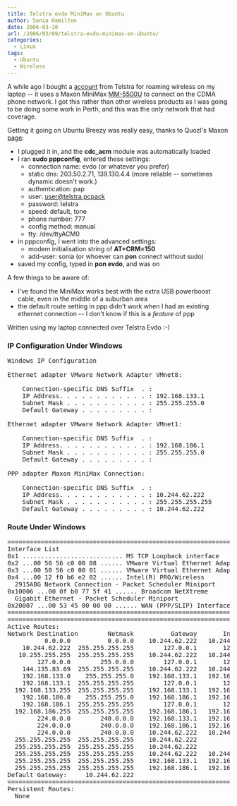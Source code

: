 ```yaml
---
title: Telstra evdo MiniMax on Ubuntu
author: Sonia Hamilton
date: 2006-03-10
url: /2006/03/09/telstra-evdo-minimax-on-ubuntu/
categories:
  - Linux
tags:
  - Ubuntu
  - Wireless
---
```

A while ago I bought a [account][1] from Telstra for roaming wireless on my laptop -- it uses a Maxon MiniMax [MM-5500U][2] to connect on the CDMA phone network. I got this rather than other wireless products as I was going to be doing some work in Perth, and this was the only network that had coverage.
<!--more-->
Getting it going on Ubuntu Breezy was really easy, thanks to Quozl's Maxon [page][3]:<!--more-->

  * I plugged it in, and the **cdc_acm** module was automatically loaded
  * I ran **sudo pppconfig**, entered these settings: 
      * connection name: evdo (or whatever you prefer)
      * static dns: 203.50.2.71, 139.130.4.4 (more reliable -- sometimes dynamic doesn't work.)
      * authentication: pap
      * user: user@telstra.pcpack
      * password: telstra
      * speed: default, tone
      * phone number: 777
      * config method: manual
      * tty: /dev/ttyACM0
  * in pppconfig, I went into the advanced settings: 
      * modem initialisation string of **AT+CRM=150**
      * add-user: sonia (or whoever can **pon** connect without sudo)
  * saved my config, typed in **pon evdo**, and was on

A few things to be aware of:

  * I've found the MiniMax works best with the extra USB powerboost cable, even in the middle of a suburban area
  * the default route setting in ppp didn't work when I had an existing ethernet connection -- I don't know if this is a *feature* of ppp

Written using my laptop connected over Telstra Evdo :-)

### IP Configuration Under Windows

<pre>Windows IP Configuration

Ethernet adapter VMware Network Adapter VMnet8:

    Connection-specific DNS Suffix  . :
    IP Address. . . . . . . . . . . . : 192.168.133.1
    Subnet Mask . . . . . . . . . . . : 255.255.255.0
    Default Gateway . . . . . . . . . :

Ethernet adapter VMware Network Adapter VMnet1:

    Connection-specific DNS Suffix  . :
    IP Address. . . . . . . . . . . . : 192.168.186.1
    Subnet Mask . . . . . . . . . . . : 255.255.255.0
    Default Gateway . . . . . . . . . :

PPP adapter Maxon MiniMax Connection:

    Connection-specific DNS Suffix  . :
    IP Address. . . . . . . . . . . . : 10.244.62.222
    Subnet Mask . . . . . . . . . . . : 255.255.255.255
    Default Gateway . . . . . . . . . : 10.244.62.222</pre>

### Route Under Windows

<pre>===========================================================================
Interface List
0x1 ........................... MS TCP Loopback interface
0x2 ...00 50 56 c0 00 08 ...... VMware Virtual Ethernet Adapter for VMnet8
0x3 ...00 50 56 c0 00 01 ...... VMware Virtual Ethernet Adapter for VMnet1
0x4 ...00 12 f0 b6 e2 02 ...... Intel(R) PRO/Wireless
  2915ABG Network Connection - Packet Scheduler Miniport
0x10006 ...00 0f b0 77 5f 41 ...... Broadcom NetXtreme
  Gigabit Ethernet - Packet Scheduler Miniport
0x20007 ...00 53 45 00 00 00 ...... WAN (PPP/SLIP) Interface
===========================================================================
===========================================================================
Active Routes:
Network Destination        Netmask          Gateway       Interface  Metric
          0.0.0.0          0.0.0.0    10.244.62.222   10.244.62.222	  1
    10.244.62.222  255.255.255.255        127.0.0.1       127.0.0.1	  50
   10.255.255.255  255.255.255.255    10.244.62.222   10.244.62.222	  50
        127.0.0.0        255.0.0.0        127.0.0.1       127.0.0.1	  1
    144.135.83.69  255.255.255.255    10.244.62.222   10.244.62.222	  1
    192.168.133.0    255.255.255.0    192.168.133.1   192.168.133.1	  20
    192.168.133.1  255.255.255.255        127.0.0.1       127.0.0.1	  20
  192.168.133.255  255.255.255.255    192.168.133.1   192.168.133.1	  20
    192.168.186.0    255.255.255.0    192.168.186.1   192.168.186.1	  20
    192.168.186.1  255.255.255.255        127.0.0.1       127.0.0.1	  20
  192.168.186.255  255.255.255.255    192.168.186.1   192.168.186.1	  20
        224.0.0.0        240.0.0.0    192.168.133.1   192.168.133.1	  20
        224.0.0.0        240.0.0.0    192.168.186.1   192.168.186.1	  20
        224.0.0.0        240.0.0.0    10.244.62.222   10.244.62.222	  1
  255.255.255.255  255.255.255.255    10.244.62.222               4	  1
  255.255.255.255  255.255.255.255    10.244.62.222           10006	  1
  255.255.255.255  255.255.255.255    10.244.62.222   10.244.62.222	  1
  255.255.255.255  255.255.255.255    192.168.133.1   192.168.133.1	  1
  255.255.255.255  255.255.255.255    192.168.186.1   192.168.186.1	  1
Default Gateway:     10.244.62.222
===========================================================================
Persistent Routes:
  None</pre>

 [1]: http://www.telstra.com/countrywide/telstramobility/default.asp?sn=9&vp=1322&SMSESSION=NO
 [2]: http://www.maxon.com.au/products/consumers/consumers-minimax-home.asp
 [3]: http://quozl.linux.org.au/mm-5100/
